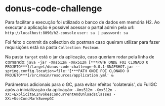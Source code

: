 # donus-code-challenge

Para facilitar a execução foi utilizado o banco de dados em memória H2. Ao executar
a aplicação é possível acessar o partal admin pela url:
    `http://localhost:8090/h2-console` `user: sa | password: sa`

Foi feito o commit da collection do postman caso queiram utilizar para fazer requisições
está na pasta `Collection Postman`.

Na pasta `target` está o jar da aplicação, caso queriam rodar pela linha de comando:
`java -jar -Xms512m -Xmx512m [***PATH ONDE FOI CLONADO O PROJETO***]/target/donus-code-challenge-0.0.1-SNAPSHOT.jar --spring.config.location=file:'[***PATH ONDE FOI CLONADO O PROJETO***]/src/main/resources/application.yml' &`

Parâmetros adicionais para o GC, para evitar efeitos 'colaterais', do FullGC após a inicialização da aplicação:
`-Xms512m -Xmx512m -XX:+ExplicitGCInvokesConcurrentAndUnloadsClasses -XX:+UseConcMarkSweepGC` 